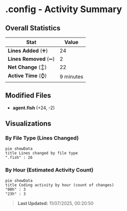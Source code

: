 # .config - Activity Summary 

## Overall Statistics

| Stat                   | Value                                                             |
| ---------------------- | ----------------------------------------------------------------- |
| **Lines Added** (➕)   | 24                                          |
| **Lines Removed** (➖) | 2                                        |
| **Net Change** (↕)    | 22                |
| **Active Time** (⌚)   | 9 minutes |


## Modified Files
- **agent.fish** (+24, -2)

## Visualizations

### By File Type (Lines Changed)

```mermaid
pie showData
title Lines changed by file type
".fish" : 26
```

### By Hour (Estimated Activity Count)

```mermaid
pie showData
title Coding activity by hour (count of changes)
"00h" : 3
"23h" : 3
```


> **Last Updated:** 11/07/2025, 00:20:50